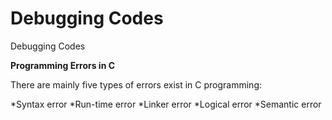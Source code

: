 # Debugging Codes
 Debugging Codes
 
 **Programming Errors in C**
 
There are mainly five types of errors exist in C programming:

*Syntax error
*Run-time error
*Linker error
*Logical error
*Semantic error
 
